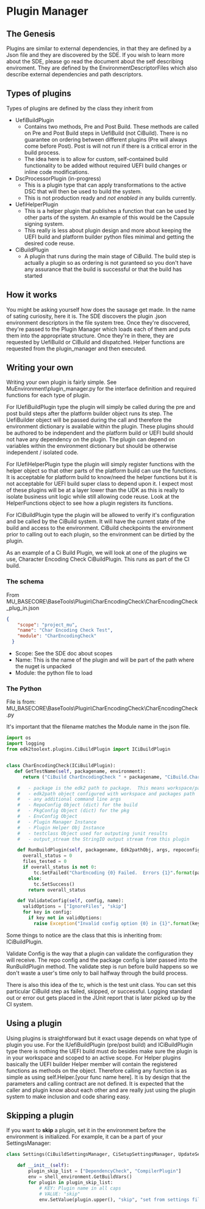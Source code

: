 # Plugin Manager

## The Genesis

Plugins are similar to external dependencies, in that they are defined by a Json file and they are discovered by the SDE. If you wish to learn more about the SDE, please go read the document about the self describing enviroment. They are defined by the EnvironmentDescriptorFiles which also describe external dependencies and path descriptors.

## Types of plugins

Types of plugins are defined by the class they inherit from

- UefiBuildPlugin
  - Contains two methods, Pre and Post Build. These methods are called on Pre and Post Build steps in UefiBuild (not CiBuild). There is no guarantee on ordering between different plugins (Pre will always come before Post). Post is will not run if there is a critical error in the build process.
  - The idea here is to allow for custom, self-contained build functionality to be added without required UEFI build changes or inline code modifications.
- DscProcessorPlugin (in-progress)
  - This is a plugin type that can apply transformations to the active DSC that will then be used to build the system.
  - This is not production ready and _not enabled in_ any builds currently.
- UefiHelperPlugin
  - This is a helper plugin that publishes a function that can be used by other parts of the system. An example of this would be the Capsule signing system.
  - This really is less about plugin design and more about keeping the UEFI build and platform builder python files minimal and getting the desired code reuse.
- CiBuildPlugin
  - A plugin that runs during the main stage of CiBuild. The build step is actually a plugin so as ordering is not guranteed so you don't have any assurance that the build is successful or that the build has started

## How it works

You might be asking yourself how does the sausage get made. In the name of sating curiosity, here it is.
The SDE discovers the plugin .json environment descriptors in the file system tree. Once they're disocvered, they're passed to the Plugin Manager which loads each of them and puts them into the appropriate structure.
Once they're in there, they are requested by UefiBuild or CiBuild and dispatched. Helper functions are requested from the plugin_manager and then executed.

## Writing your own

Writing your own plugin is fairly simple. See MuEnvironment\plugin_manager.py for the interface definition and required functions for each type of plugin.

For IUefiBuildPlugin type the plugin will simply be called during the pre and post build steps after the platform builder object runs its step. The UefiBuilder object will be passed during the call and therefore the environment dictionary is available within the plugin. These plugins should be authored to be independent and the platform build or UEFI build should not have any dependency on the plugin. The plugin can depend on variables within the environment dictionary but should be otherwise independent / isolated code.

For IUefiHelperPlugin type the plugin will simply register functions with the helper object so that other parts of the platform build can use the functions. It is acceptable for platform build to know/need the helper functions but it is not acceptable for UEFI build super class to depend upon it. I expect most of these plugins will be at a layer lower than the UDK as this is really to isolate business unit logic while still allowing code reuse. Look at the HelperFunctions object to see how a plugin registers its functions.

For ICiBuildPlugin type the plugin will be allowed to verify it's configuration and be called by the CiBuild system. It will have the current state of the build and access to the environment. CiBuild checkpoints the environment prior to calling out to each plugin, so the environment can be dirtied by the plugin.

As an example of a Ci Build Plugin, we will look at one of the plugins we use, Character Encoding Check CiBuildPlugin. This runs as part of the CI build.

### The schema

From MU_BASECORE\BaseTools\Plugin\CharEncodingCheck\CharEncodingCheck_plug_in.json

```json
{
    "scope": "project_mu",
    "name": "Char Encoding Check Test",
    "module": "CharEncodingCheck"
  }
```

- Scope: See the SDE doc about scopes
- Name: This is the name of the plugin and will be part of the path where the nuget is unpacked
- Module: the python file to load

### The Python

File is from: MU_BASECORE\BaseTools\Plugin\CharEncodingCheck\CharEncodingCheck.py

It's important that the filename matches the Module name in the json file.

```py
import os
import logging
from edk2toolext.plugins.CiBuildPlugin import ICiBuildPlugin


class CharEncodingCheck(ICiBuildPlugin):
   def GetTestName(self, packagename, environment):
      return ("CiBuild CharEncodingCheck " + packagename, "CiBuild.CharEncodingCheck." + packagename)

    #   - package is the edk2 path to package.  This means workspace/packagepath relative.
    #   - edk2path object configured with workspace and packages path
    #   - any additional command line args
    #   - RepoConfig Object (dict) for the build
    #   - PkgConfig Object (dict) for the pkg
    #   - EnvConfig Object
    #   - Plugin Manager Instance
    #   - Plugin Helper Obj Instance
    #   - testclass Object used for outputing junit results
    #   - output_stream the StringIO output stream from this plugin

    def RunBuildPlugin(self, packagename, Edk2pathObj, args, repoconfig, pkgconfig, environment, PLM, PLMHelper, tc, output_stream = None):
      overall_status = 0
      files_tested = 0
      if overall_status is not 0:
          tc.SetFailed("CharEncoding {0} Failed.  Errors {1}".format(packagename, overall_status), "CHAR_ENCODING_CHECK_FAILED")
        else:
          tc.SetSuccess()
        return overall_status

    def ValidateConfig(self, config, name):
      validOptions = ["IgnoreFiles", "skip"]
      for key in config:
        if key not in validOptions:
          raise Exception("Invalid config option {0} in {1}".format(key, name))
```

Some things to notice are the class that this is inheriting from: ICiBuildPlugin.

Validate Config is the way that a plugin can validate the configuration they will receive. The repo config and the package config is later passed into the RunBuildPlugin method.
The validate step is run before build happens so we don't waste a user's time only to bail halfway through the build process.

There is also this idea of the tc, which is the test unit class. You can set this particular CiBuild step as failed, skipped, or successful. Logging standard out or error out gets placed in the JUnit report that is later picked up by the CI system.

## Using a plugin

Using plugins is straightforward but it exact usage depends on what type of plugin you use. For the IUefiBuildPlugin (pre/post build) and ICiBuildPlugin type there is nothing the UEFI build must do besides make sure the plugin is in your workspace and scoped to an active scope.
For Helper plugins basically the UEFI builder Helper member will contain the registered functions as methods on the object. Therefore calling any function is as simple as using self.Helper.[your func name here]. It is by design that the parameters and calling contract are not defined.
It is expected that the caller and plugin know about each other and are really just using the plugin system to make inclusion and code sharing easy.

## Skipping a plugin

If you want to __skip__ a plugin, set it in the environment before the environment is initialized.
For example, it can be a part of your SettingsManager:
```python
class Settings(CiBuildSettingsManager, CiSetupSettingsManager, UpdateSettingsManager):

    def __init__(self):
        plugin_skip_list = ["DependencyCheck", "CompilerPlugin"]
        env = shell_environment.GetBuildVars()
        for plugin in plugin_skip_list:
            # KEY: Plugin name in all caps
            # VALUE: "skip"
            env.SetValue(plugin.upper(), "skip", "set from settings file")
```
